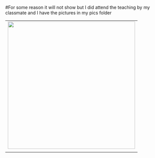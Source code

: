 #For some reason it will not show but I did attend the teaching by my classmate and I have the pictures in my pics folder

|                                                             |
| :------------------------------------------------------------------------: |
|  <img src="./Pics/IMG.jpg" width="400">   |
|  |
